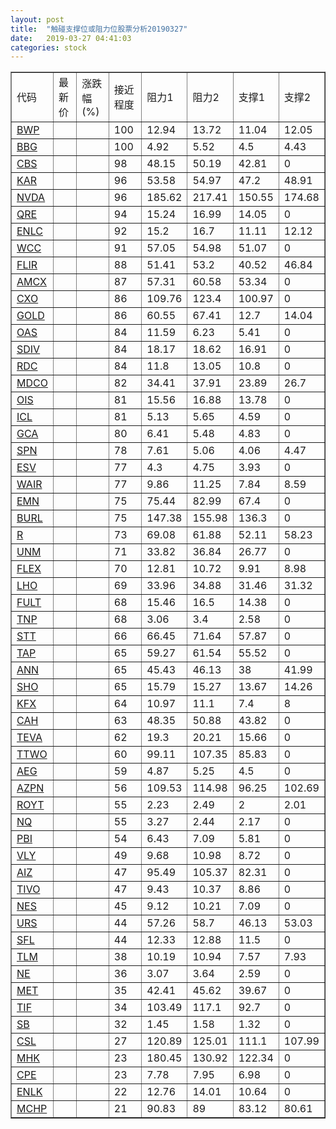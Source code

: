 ```yaml
---
layout: post
title:  "触碰支撑位或阻力位股票分析20190327"
date:   2019-03-27 04:41:03
categories: stock
---
```

<script type="text/javascript">
var stockList = []
stockList.push('gb_bwp');
stockList.push('gb_bbg');
stockList.push('gb_cbs');
stockList.push('gb_kar');
stockList.push('gb_nvda');
stockList.push('gb_qre');
stockList.push('gb_enlc');
stockList.push('gb_wcc');
stockList.push('gb_flir');
stockList.push('gb_amcx');
stockList.push('gb_cxo');
stockList.push('gb_gold');
stockList.push('gb_oas');
stockList.push('gb_sdiv');
stockList.push('gb_rdc');
stockList.push('gb_mdco');
stockList.push('gb_ois');
stockList.push('gb_icl');
stockList.push('gb_gca');
stockList.push('gb_spn');
stockList.push('gb_esv');
stockList.push('gb_wair');
stockList.push('gb_emn');
stockList.push('gb_burl');
stockList.push('gb_r');
stockList.push('gb_unm');
stockList.push('gb_flex');
stockList.push('gb_lho');
stockList.push('gb_fult');
stockList.push('gb_tnp');
stockList.push('gb_stt');
stockList.push('gb_tap');
stockList.push('gb_ann');
stockList.push('gb_sho');
stockList.push('gb_kfx');
stockList.push('gb_cah');
stockList.push('gb_teva');
stockList.push('gb_ttwo');
stockList.push('gb_aeg');
stockList.push('gb_azpn');
stockList.push('gb_royt');
stockList.push('gb_nq');
stockList.push('gb_pbi');
stockList.push('gb_vly');
stockList.push('gb_aiz');
stockList.push('gb_tivo');
stockList.push('gb_nes');
stockList.push('gb_urs');
stockList.push('gb_sfl');
stockList.push('gb_tlm');
stockList.push('gb_ne');
stockList.push('gb_met');
stockList.push('gb_tif');
stockList.push('gb_sb');
stockList.push('gb_csl');
stockList.push('gb_mhk');
stockList.push('gb_cpe');
stockList.push('gb_enlk');
stockList.push('gb_mchp');
</script>
<table border="1">
 <tr>
 <td>代码</td>
 <td>最新价</td>
 <td>涨跌幅(%)</td>
 <td>接近程度</td>
 <td>阻力1</td>
 <td>阻力2</td>
 <td>支撑1</td>
 <td>支撑2</td>
</tr>
  <tr id="bwp" class="green">
  <td><a href="http://stock.finance.sina.com.cn/usstock/quotes/BWP.html" target="_blank">BWP</a></td><td></td><td></td><td>100</td><td>12.94</td><td>13.72</td><td>11.04</td><td>12.05</td></tr>
  <tr id="bbg" class="red">
  <td><a href="http://stock.finance.sina.com.cn/usstock/quotes/BBG.html" target="_blank">BBG</a></td><td></td><td></td><td>100</td><td>4.92</td><td>5.52</td><td>4.5</td><td>4.43</td></tr>
  <tr id="cbs" class="red">
  <td><a href="http://stock.finance.sina.com.cn/usstock/quotes/CBS.html" target="_blank">CBS</a></td><td></td><td></td><td>98</td><td>48.15</td><td>50.19</td><td>42.81</td><td>0</td></tr>
  <tr id="kar" class="green">
  <td><a href="http://stock.finance.sina.com.cn/usstock/quotes/KAR.html" target="_blank">KAR</a></td><td></td><td></td><td>96</td><td>53.58</td><td>54.97</td><td>47.2</td><td>48.91</td></tr>
  <tr id="nvda" class="green">
  <td><a href="http://stock.finance.sina.com.cn/usstock/quotes/NVDA.html" target="_blank">NVDA</a></td><td></td><td></td><td>96</td><td>185.62</td><td>217.41</td><td>150.55</td><td>174.68</td></tr>
  <tr id="qre" class="red">
  <td><a href="http://stock.finance.sina.com.cn/usstock/quotes/QRE.html" target="_blank">QRE</a></td><td></td><td></td><td>94</td><td>15.24</td><td>16.99</td><td>14.05</td><td>0</td></tr>
  <tr id="enlc" class="green">
  <td><a href="http://stock.finance.sina.com.cn/usstock/quotes/ENLC.html" target="_blank">ENLC</a></td><td></td><td></td><td>92</td><td>15.2</td><td>16.7</td><td>11.11</td><td>12.12</td></tr>
  <tr id="wcc" class="green">
  <td><a href="http://stock.finance.sina.com.cn/usstock/quotes/WCC.html" target="_blank">WCC</a></td><td></td><td></td><td>91</td><td>57.05</td><td>54.98</td><td>51.07</td><td>0</td></tr>
  <tr id="flir" class="green">
  <td><a href="http://stock.finance.sina.com.cn/usstock/quotes/FLIR.html" target="_blank">FLIR</a></td><td></td><td></td><td>88</td><td>51.41</td><td>53.2</td><td>40.52</td><td>46.84</td></tr>
  <tr id="amcx" class="red">
  <td><a href="http://stock.finance.sina.com.cn/usstock/quotes/AMCX.html" target="_blank">AMCX</a></td><td></td><td></td><td>87</td><td>57.31</td><td>60.58</td><td>53.34</td><td>0</td></tr>
  <tr id="cxo" class="red">
  <td><a href="http://stock.finance.sina.com.cn/usstock/quotes/CXO.html" target="_blank">CXO</a></td><td></td><td></td><td>86</td><td>109.76</td><td>123.4</td><td>100.97</td><td>0</td></tr>
  <tr id="gold" class="green">
  <td><a href="http://stock.finance.sina.com.cn/usstock/quotes/GOLD.html" target="_blank">GOLD</a></td><td></td><td></td><td>86</td><td>60.55</td><td>67.41</td><td>12.7</td><td>14.04</td></tr>
  <tr id="oas" class="red">
  <td><a href="http://stock.finance.sina.com.cn/usstock/quotes/OAS.html" target="_blank">OAS</a></td><td></td><td></td><td>84</td><td>11.59</td><td>6.23</td><td>5.41</td><td>0</td></tr>
  <tr id="sdiv" class="red">
  <td><a href="http://stock.finance.sina.com.cn/usstock/quotes/SDIV.html" target="_blank">SDIV</a></td><td></td><td></td><td>84</td><td>18.17</td><td>18.62</td><td>16.91</td><td>0</td></tr>
  <tr id="rdc" class="red">
  <td><a href="http://stock.finance.sina.com.cn/usstock/quotes/RDC.html" target="_blank">RDC</a></td><td></td><td></td><td>84</td><td>11.8</td><td>13.05</td><td>10.8</td><td>0</td></tr>
  <tr id="mdco" class="green">
  <td><a href="http://stock.finance.sina.com.cn/usstock/quotes/MDCO.html" target="_blank">MDCO</a></td><td></td><td></td><td>82</td><td>34.41</td><td>37.91</td><td>23.89</td><td>26.7</td></tr>
  <tr id="ois" class="red">
  <td><a href="http://stock.finance.sina.com.cn/usstock/quotes/OIS.html" target="_blank">OIS</a></td><td></td><td></td><td>81</td><td>15.56</td><td>16.88</td><td>13.78</td><td>0</td></tr>
  <tr id="icl" class="red">
  <td><a href="http://stock.finance.sina.com.cn/usstock/quotes/ICL.html" target="_blank">ICL</a></td><td></td><td></td><td>81</td><td>5.13</td><td>5.65</td><td>4.59</td><td>0</td></tr>
  <tr id="gca" class="green">
  <td><a href="http://stock.finance.sina.com.cn/usstock/quotes/GCA.html" target="_blank">GCA</a></td><td></td><td></td><td>80</td><td>6.41</td><td>5.48</td><td>4.83</td><td>0</td></tr>
  <tr id="spn" class="green">
  <td><a href="http://stock.finance.sina.com.cn/usstock/quotes/SPN.html" target="_blank">SPN</a></td><td></td><td></td><td>78</td><td>7.61</td><td>5.06</td><td>4.06</td><td>4.47</td></tr>
  <tr id="esv" class="red">
  <td><a href="http://stock.finance.sina.com.cn/usstock/quotes/ESV.html" target="_blank">ESV</a></td><td></td><td></td><td>77</td><td>4.3</td><td>4.75</td><td>3.93</td><td>0</td></tr>
  <tr id="wair" class="green">
  <td><a href="http://stock.finance.sina.com.cn/usstock/quotes/WAIR.html" target="_blank">WAIR</a></td><td></td><td></td><td>77</td><td>9.86</td><td>11.25</td><td>7.84</td><td>8.59</td></tr>
  <tr id="emn" class="red">
  <td><a href="http://stock.finance.sina.com.cn/usstock/quotes/EMN.html" target="_blank">EMN</a></td><td></td><td></td><td>75</td><td>75.44</td><td>82.99</td><td>67.4</td><td>0</td></tr>
  <tr id="burl" class="red">
  <td><a href="http://stock.finance.sina.com.cn/usstock/quotes/BURL.html" target="_blank">BURL</a></td><td></td><td></td><td>75</td><td>147.38</td><td>155.98</td><td>136.3</td><td>0</td></tr>
  <tr id="r" class="green">
  <td><a href="http://stock.finance.sina.com.cn/usstock/quotes/R.html" target="_blank">R</a></td><td></td><td></td><td>73</td><td>69.08</td><td>61.88</td><td>52.11</td><td>58.23</td></tr>
  <tr id="unm" class="red">
  <td><a href="http://stock.finance.sina.com.cn/usstock/quotes/UNM.html" target="_blank">UNM</a></td><td></td><td></td><td>71</td><td>33.82</td><td>36.84</td><td>26.77</td><td>0</td></tr>
  <tr id="flex" class="green">
  <td><a href="http://stock.finance.sina.com.cn/usstock/quotes/FLEX.html" target="_blank">FLEX</a></td><td></td><td></td><td>70</td><td>12.81</td><td>10.72</td><td>9.91</td><td>8.98</td></tr>
  <tr id="lho" class="green">
  <td><a href="http://stock.finance.sina.com.cn/usstock/quotes/LHO.html" target="_blank">LHO</a></td><td></td><td></td><td>69</td><td>33.96</td><td>34.88</td><td>31.46</td><td>31.32</td></tr>
  <tr id="fult" class="red">
  <td><a href="http://stock.finance.sina.com.cn/usstock/quotes/FULT.html" target="_blank">FULT</a></td><td></td><td></td><td>68</td><td>15.46</td><td>16.5</td><td>14.38</td><td>0</td></tr>
  <tr id="tnp" class="red">
  <td><a href="http://stock.finance.sina.com.cn/usstock/quotes/TNP.html" target="_blank">TNP</a></td><td></td><td></td><td>68</td><td>3.06</td><td>3.4</td><td>2.58</td><td>0</td></tr>
  <tr id="stt" class="red">
  <td><a href="http://stock.finance.sina.com.cn/usstock/quotes/STT.html" target="_blank">STT</a></td><td></td><td></td><td>66</td><td>66.45</td><td>71.64</td><td>57.87</td><td>0</td></tr>
  <tr id="tap" class="green">
  <td><a href="http://stock.finance.sina.com.cn/usstock/quotes/TAP.html" target="_blank">TAP</a></td><td></td><td></td><td>65</td><td>59.27</td><td>61.54</td><td>55.52</td><td>0</td></tr>
  <tr id="ann" class="red">
  <td><a href="http://stock.finance.sina.com.cn/usstock/quotes/ANN.html" target="_blank">ANN</a></td><td></td><td></td><td>65</td><td>45.43</td><td>46.13</td><td>38</td><td>41.99</td></tr>
  <tr id="sho" class="green">
  <td><a href="http://stock.finance.sina.com.cn/usstock/quotes/SHO.html" target="_blank">SHO</a></td><td></td><td></td><td>65</td><td>15.79</td><td>15.27</td><td>13.67</td><td>14.26</td></tr>
  <tr id="kfx" class="green">
  <td><a href="http://stock.finance.sina.com.cn/usstock/quotes/KFX.html" target="_blank">KFX</a></td><td></td><td></td><td>64</td><td>10.97</td><td>11.1</td><td>7.4</td><td>8</td></tr>
  <tr id="cah" class="red">
  <td><a href="http://stock.finance.sina.com.cn/usstock/quotes/CAH.html" target="_blank">CAH</a></td><td></td><td></td><td>63</td><td>48.35</td><td>50.88</td><td>43.82</td><td>0</td></tr>
  <tr id="teva" class="green">
  <td><a href="http://stock.finance.sina.com.cn/usstock/quotes/TEVA.html" target="_blank">TEVA</a></td><td></td><td></td><td>62</td><td>19.3</td><td>20.21</td><td>15.66</td><td>0</td></tr>
  <tr id="ttwo" class="red">
  <td><a href="http://stock.finance.sina.com.cn/usstock/quotes/TTWO.html" target="_blank">TTWO</a></td><td></td><td></td><td>60</td><td>99.11</td><td>107.35</td><td>85.83</td><td>0</td></tr>
  <tr id="aeg" class="red">
  <td><a href="http://stock.finance.sina.com.cn/usstock/quotes/AEG.html" target="_blank">AEG</a></td><td></td><td></td><td>59</td><td>4.87</td><td>5.25</td><td>4.5</td><td>0</td></tr>
  <tr id="azpn" class="green">
  <td><a href="http://stock.finance.sina.com.cn/usstock/quotes/AZPN.html" target="_blank">AZPN</a></td><td></td><td></td><td>56</td><td>109.53</td><td>114.98</td><td>96.25</td><td>102.69</td></tr>
  <tr id="royt" class="red">
  <td><a href="http://stock.finance.sina.com.cn/usstock/quotes/ROYT.html" target="_blank">ROYT</a></td><td></td><td></td><td>55</td><td>2.23</td><td>2.49</td><td>2</td><td>2.01</td></tr>
  <tr id="nq" class="green">
  <td><a href="http://stock.finance.sina.com.cn/usstock/quotes/NQ.html" target="_blank">NQ</a></td><td></td><td></td><td>55</td><td>3.27</td><td>2.44</td><td>2.17</td><td>0</td></tr>
  <tr id="pbi" class="red">
  <td><a href="http://stock.finance.sina.com.cn/usstock/quotes/PBI.html" target="_blank">PBI</a></td><td></td><td></td><td>54</td><td>6.43</td><td>7.09</td><td>5.81</td><td>0</td></tr>
  <tr id="vly" class="red">
  <td><a href="http://stock.finance.sina.com.cn/usstock/quotes/VLY.html" target="_blank">VLY</a></td><td></td><td></td><td>49</td><td>9.68</td><td>10.98</td><td>8.72</td><td>0</td></tr>
  <tr id="aiz" class="red">
  <td><a href="http://stock.finance.sina.com.cn/usstock/quotes/AIZ.html" target="_blank">AIZ</a></td><td></td><td></td><td>47</td><td>95.49</td><td>105.37</td><td>82.31</td><td>0</td></tr>
  <tr id="tivo" class="red">
  <td><a href="http://stock.finance.sina.com.cn/usstock/quotes/TIVO.html" target="_blank">TIVO</a></td><td></td><td></td><td>47</td><td>9.43</td><td>10.37</td><td>8.86</td><td>0</td></tr>
  <tr id="nes" class="red">
  <td><a href="http://stock.finance.sina.com.cn/usstock/quotes/NES.html" target="_blank">NES</a></td><td></td><td></td><td>45</td><td>9.12</td><td>10.21</td><td>7.09</td><td>0</td></tr>
  <tr id="urs" class="green">
  <td><a href="http://stock.finance.sina.com.cn/usstock/quotes/URS.html" target="_blank">URS</a></td><td></td><td></td><td>44</td><td>57.26</td><td>58.7</td><td>46.13</td><td>53.03</td></tr>
  <tr id="sfl" class="red">
  <td><a href="http://stock.finance.sina.com.cn/usstock/quotes/SFL.html" target="_blank">SFL</a></td><td></td><td></td><td>44</td><td>12.33</td><td>12.88</td><td>11.5</td><td>0</td></tr>
  <tr id="tlm" class="green">
  <td><a href="http://stock.finance.sina.com.cn/usstock/quotes/TLM.html" target="_blank">TLM</a></td><td></td><td></td><td>38</td><td>10.19</td><td>10.94</td><td>7.57</td><td>7.93</td></tr>
  <tr id="ne" class="red">
  <td><a href="http://stock.finance.sina.com.cn/usstock/quotes/NE.html" target="_blank">NE</a></td><td></td><td></td><td>36</td><td>3.07</td><td>3.64</td><td>2.59</td><td>0</td></tr>
  <tr id="met" class="green">
  <td><a href="http://stock.finance.sina.com.cn/usstock/quotes/MET.html" target="_blank">MET</a></td><td></td><td></td><td>35</td><td>42.41</td><td>45.62</td><td>39.67</td><td>0</td></tr>
  <tr id="tif" class="red">
  <td><a href="http://stock.finance.sina.com.cn/usstock/quotes/TIF.html" target="_blank">TIF</a></td><td></td><td></td><td>34</td><td>103.49</td><td>117.1</td><td>92.7</td><td>0</td></tr>
  <tr id="sb" class="red">
  <td><a href="http://stock.finance.sina.com.cn/usstock/quotes/SB.html" target="_blank">SB</a></td><td></td><td></td><td>32</td><td>1.45</td><td>1.58</td><td>1.32</td><td>0</td></tr>
  <tr id="csl" class="red">
  <td><a href="http://stock.finance.sina.com.cn/usstock/quotes/CSL.html" target="_blank">CSL</a></td><td></td><td></td><td>27</td><td>120.89</td><td>125.01</td><td>111.1</td><td>107.99</td></tr>
  <tr id="mhk" class="green">
  <td><a href="http://stock.finance.sina.com.cn/usstock/quotes/MHK.html" target="_blank">MHK</a></td><td></td><td></td><td>23</td><td>180.45</td><td>130.92</td><td>122.34</td><td>0</td></tr>
  <tr id="cpe" class="red">
  <td><a href="http://stock.finance.sina.com.cn/usstock/quotes/CPE.html" target="_blank">CPE</a></td><td></td><td></td><td>23</td><td>7.78</td><td>7.95</td><td>6.98</td><td>0</td></tr>
  <tr id="enlk" class="red">
  <td><a href="http://stock.finance.sina.com.cn/usstock/quotes/ENLK.html" target="_blank">ENLK</a></td><td></td><td></td><td>22</td><td>12.76</td><td>14.01</td><td>10.64</td><td>0</td></tr>
  <tr id="mchp" class="green">
  <td><a href="http://stock.finance.sina.com.cn/usstock/quotes/MCHP.html" target="_blank">MCHP</a></td><td></td><td></td><td>21</td><td>90.83</td><td>89</td><td>83.12</td><td>80.61</td></tr>
</table>

